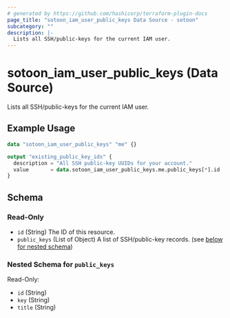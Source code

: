 ```yaml
---
# generated by https://github.com/hashicorp/terraform-plugin-docs
page_title: "sotoon_iam_user_public_keys Data Source - sotoon"
subcategory: ""
description: |-
  Lists all SSH/public-keys for the current IAM user.
---
```


# sotoon_iam_user_public_keys (Data Source)

Lists all SSH/public-keys for the current IAM user.

## Example Usage

```terraform
data "sotoon_iam_user_public_keys" "me" {}

output "existing_public_key_ids" {
  description = "All SSH public-key UUIDs for your account."
  value       = data.sotoon_iam_user_public_keys.me.public_keys[*].id
}
```

<!-- schema generated by tfplugindocs -->
## Schema

### Read-Only

- `id` (String) The ID of this resource.
- `public_keys` (List of Object) A list of SSH/public-key records. (see [below for nested schema](#nestedatt--public_keys))

<a id="nestedatt--public_keys"></a>
### Nested Schema for `public_keys`

Read-Only:

- `id` (String)
- `key` (String)
- `title` (String)
